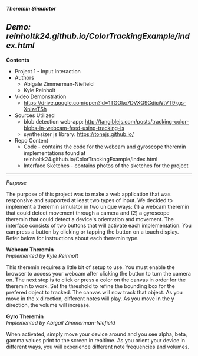 ***Theremin Simulator***  

***Demo: reinholtk24.github.io/ColorTrackingExample/index.html***
----
****Contents**** 
* Project 1 - Input Interaction
* Authors
	* Abigale Zimmerman-Niefield
	* Kyle Reinholt
* Video Demonstration
	* https://drive.google.com/open?id=1TGOkc7DVXQ9CdicWtVT9kgs-XnlzeTSh
* Sources Utilized 
	* blob detection web-app: http://tangiblejs.com/posts/tracking-color-blobs-in-webcam-feed-using-tracking-js
	* synthesizer js library: https://tonejs.github.io/
* Repo Content
	* Code - contains the code for the webcam and gyroscope theremin implementations found at reinholtk24.github.io/ColorTrackingExample/index.html
	* Interface Sketches - contains photos of the sketches for the project
	
----
*Purpose*   

The purpose of this project was to make a web application that was responsive and supported at least two types of input. We decided to implement a theremin simulator in two unique ways: (1) a webcam theremin that could detect movement through a camera and (2) a gyroscope theremin that could detect a device's orientation and movement. 
The interface consists of two buttons that will activate each implementation. You can press a button by clicking or tapping the button on a touch display. Refer below for instructions about each theremin type. 

**Webcam Theremin**  
*Implemented by Kyle Reinholt*  

This theremin requires a little bit of setup to use. You must enable the browser to access your webcam after clicking the button to turn the camera on. The next step is to click or press a color on the canvas in order for the theremin to work. Set the threshold to refine the bounding box for the prefered object to tracked. The canvas will now track that object. As you move in the x direction, different notes will play. As you move in the y direction, the volume will increase. 

**Gyro Theremin**  
*Implemented by Abigail Zimmerman-Niefield*  

When activated, simply move your device around and you see alpha, beta, gamma values print to the screen in realtime. As you orient your device in different ways, you will experience different note frequencies and volumes. 
